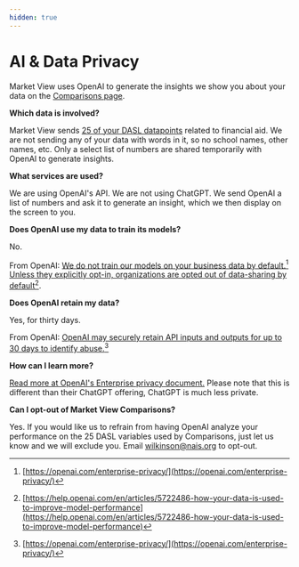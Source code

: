 ```yaml
---
hidden: true
---
```


# AI & Data Privacy

Market View uses OpenAI to generate the insights we show you about your data on the [Comparisons page](https://marketview.nais.org/comparisons).

**Which data is involved?**

Market View sends [25 of your DASL datapoints](https://docs.marketview.nais.org/nais/comparisons/data-used-in-comparisons) related to financial aid. We are not sending any of your data with words in it, so no school names, other names, etc. Only a select list of numbers are shared temporarily with OpenAI to generate insights.&#x20;

**What services are used?**

We are using OpenAI's API. We are not using ChatGPT.  We send OpenAI a list of numbers and ask it to generate an insight, which we then display on the screen to you.

**Does OpenAI use my data to train its models?**

No.&#x20;

From OpenAI: [We do not train our models on your business data by default.](#user-content-fn-1)[^1] [Unless they explicitly opt-in, organizations are opted out of data-sharing by default](#user-content-fn-2)[^2].

**Does OpenAI retain my data?**

Yes, for thirty days.&#x20;

From OpenAI: [OpenAI may securely retain API inputs and outputs for up to 30 days to identify abuse.](#user-content-fn-3)[^3]

**How can I learn more?**

[Read more at OpenAI's Enterprise privacy document.](https://openai.com/enterprise-privacy/) Please note that this is different than their ChatGPT offering, ChatGPT is much less private.

**Can I opt-out of Market View Comparisons?**

Yes. If you would like us to refrain from having OpenAI analyze your performance on the 25 DASL variables used by Comparisons, just let us know and we will exclude you. Email wilkinson@nais.org to opt-out.

[^1]: [https://openai.com/enterprise-privacy/](https://openai.com/enterprise-privacy/)

[^2]: [https://help.openai.com/en/articles/5722486-how-your-data-is-used-to-improve-model-performance](https://help.openai.com/en/articles/5722486-how-your-data-is-used-to-improve-model-performance)

[^3]: [https://openai.com/enterprise-privacy/](https://openai.com/enterprise-privacy/)
